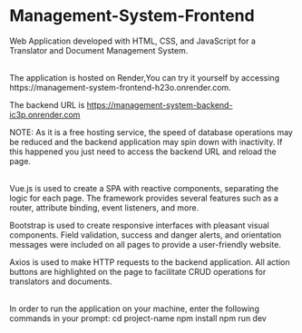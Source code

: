 # Management-System-Frontend
Web Application developed with HTML, CSS, and JavaScript for a Translator and Document Management System.

<br>
The application is hosted on Render,You can try it yourself by accessing https://management-system-frontend-h23o.onrender.com.

The backend URL is https://management-system-backend-ic3p.onrender.com

NOTE: As it is a free hosting service, the speed of database operations may be reduced and the backend application may spin down with inactivity. If this happened you just need to access the backend URL and reload the page.

<br>
Vue.js is used to create a SPA with reactive components, separating the logic for each page. The framework provides several features such as a router, attribute binding, event listeners, and more.

Bootstrap is used to create responsive interfaces with pleasant visual components. Field validation, success and danger alerts, and orientation messages were included on all pages to provide a user-friendly website.

Axios is used to make HTTP requests to the backend application. All action buttons are highlighted on the page to facilitate CRUD operations for translators and documents.

<br>
In order to run the application on your machine, enter the following commands in your prompt:
cd project-name
npm install
npm run dev
